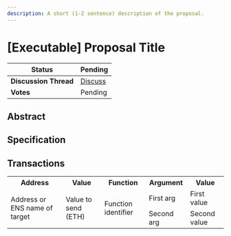 ```yaml
---
description: A short (1-2 sentence) description of the proposal.
---
```


# [Executable] Proposal Title

| **Status**            | Pending                                      |
| --------------------- | -------------------------------------------- |
| **Discussion Thread** | [Discuss](https://discuss.ens.domains/t/...) |
| **Votes**             | Pending                                      |

## Abstract

<!--
  Abstract is a multi-sentence (short paragraph) summary.
  This should be a very terse and human-readable version of the specification section. Someone should be able to read only the abstract
  to get the gist of what this proposal does.
-->

## Specification

<!--
  The specification should describe the proposal in detail. The specification should be detailed enough to cover all the details of the proposal.
-->

## Transactions

<!--
  The transactions section describes all the calls that should be encoded in the onchain version of this proposal. Use the table below as a starting point.
-->

<table>
    <tr>
        <th>Address</th>
        <th>Value</th>
        <th>Function</th>
        <th>Argument</th>
        <th>Value</th>
    </tr>
    <tr>
        <td rowspan=2>Address or ENS name of target</td>
        <td rowspan=2>Value to send (ETH)</td>
        <td rowspan=2>Function identifier</td>
        <td>First arg</td>
        <td>First value</td>
    </tr>
    <tr>
        <td>Second arg</td>
        <td>Second value</td>
    </tr>
</table>
